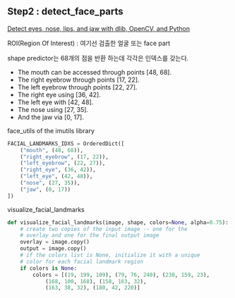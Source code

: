 ## Step2 : detect_face_parts
[Detect eyes, nose, lips, and jaw with dlib, OpenCV, and Python](https://www.pyimagesearch.com/2017/04/10/detect-eyes-nose-lips-jaw-dlib-opencv-python/)

ROI(Region Of Interest) : 여기선 검출한 얼굴 또는 face part

shape predictor는 68개의 점을 반환 하는데 각각은 인덱스를 갖는다.  

* The mouth can be accessed through points [48, 68].
* The right eyebrow through points [17, 22].
* The left eyebrow through points [22, 27].
* The right eye using [36, 42].
* The left eye with [42, 48].
* The nose using [27, 35].
* And the jaw via [0, 17].

face_utils of the imutils library
```python
FACIAL_LANDMARKS_IDXS = OrderedDict([
	("mouth", (48, 68)),
	("right_eyebrow", (17, 22)),
	("left_eyebrow", (22, 27)),
	("right_eye", (36, 42)),
	("left_eye", (42, 48)),
	("nose", (27, 35)),
	("jaw", (0, 17))
])
```
visualize_facial_landmarks
```python
def visualize_facial_landmarks(image, shape, colors=None, alpha=0.75):
	# create two copies of the input image -- one for the
	# overlay and one for the final output image
	overlay = image.copy()
	output = image.copy()
	# if the colors list is None, initialize it with a unique
	# color for each facial landmark region
	if colors is None:
		colors = [(19, 199, 109), (79, 76, 240), (230, 159, 23),
			(168, 100, 168), (158, 163, 32),
			(163, 38, 32), (180, 42, 220)]
```




